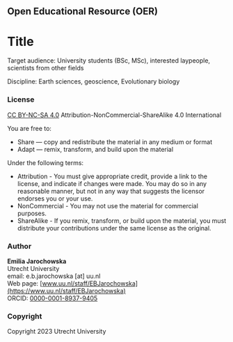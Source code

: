 ## Open Educational Resource (OER)
# Title

Target audience: University students (BSc, MSc), interested laypeople, scientists from other fields

Discipline: Earth sciences, geoscience, Evolutionary biology

### License 
[CC BY-NC-SA 4.0](https://creativecommons.org/licenses/by-nc-sa/4.0/) Attribution-NonCommercial-ShareAlike 4.0 International 

You are free to:

- Share — copy and redistribute the material in any medium or format
- Adapt — remix, transform, and build upon the material

Under the following terms:

- Attribution - You must give appropriate credit, provide a link to the license, and indicate if changes were made. You may do so in any reasonable manner, but not in any way that suggests the licensor endorses you or your use.
- NonCommercial - You may not use the material for commercial purposes.
- ShareAlike - If you remix, transform, or build upon the material, you must distribute your contributions under the same license as the original. 

### Author
__Emilia Jarochowska__  
Utrecht University  
email: e.b.jarochowska [at] uu.nl  
Web page: [www.uu.nl/staff/EBJarochowska](https://www.uu.nl/staff/EBJarochowska)  
ORCID: [0000-0001-8937-9405](https://orcid.org/0000-0001-8937-9405)

### Copyright
Copyright 2023 Utrecht University
